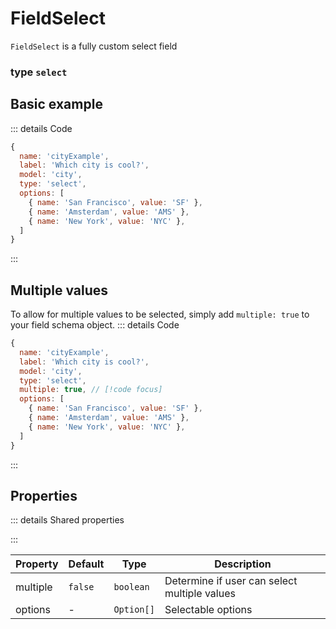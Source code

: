 # FieldSelect
`FieldSelect` is a fully custom select field

### type `select`

## Basic example
::: details Code
```javascript
{
  name: 'cityExample',
  label: 'Which city is cool?', 
  model: 'city', 
  type: 'select', 
  options: [
    { name: 'San Francisco', value: 'SF' },
    { name: 'Amsterdam', value: 'AMS' },
    { name: 'New York', value: 'NYC' },
  ]
}
```
:::
<script setup>
import FieldSelectExample from '/components/FieldSelectExample.vue'
</script>

<FieldSelectExample />

## Multiple values
To allow for multiple values to be selected, simply add `multiple: true` to your field schema object.
::: details Code
```javascript
{
  name: 'cityExample',
  label: 'Which city is cool?', 
  model: 'city', 
  type: 'select',
  multiple: true, // [!code focus]
  options: [
    { name: 'San Francisco', value: 'SF' },
    { name: 'Amsterdam', value: 'AMS' },
    { name: 'New York', value: 'NYC' },
  ]
}
```
:::
<FieldSelectExample multiple />

## Properties
::: details Shared properties
<!--@include: @/parts/shared-field-properties.md-->
:::

| Property | Default | Type       | Description                                  |
|----------|---------|------------|----------------------------------------------|
| multiple | `false`   | `boolean`  | Determine if user can select multiple values |
| options  | -       | `Option[]` | Selectable options                           |
